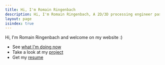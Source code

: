```yaml
---
title: Hi, I'm Romain Ringenbach
description: Hi, I'm Romain Ringenbach, A 2D/3D processing engineer passionate about video game development.
layout: page
isindex: true
---
```


Hi, I'm Romain Ringenbach and welcome on my website :)

- See [what I'm doing now](/now)
- Take a look at my [project](/projects)
- Get my [resume](/resume)
